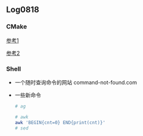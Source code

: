## Log0818

### CMake

[参考1](https://github.com/stdrc/modern-cmake-by-example.git)

[参考2](https://modern-cmake-cn.github.io/Modern-CMake-zh_CN/chapters/basics.html)

### Shell

- 一个随时查询命令的网站 command-not-found.com

- 一些新命令

  ```bash
  # ag
  
  # awk
  awk 'BEGIN{cnt=0} END{print(cnt)}'
  # sed
  
  ```

  

